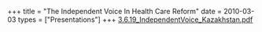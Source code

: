 +++
title = "The Independent Voice In Health Care Reform"
date = 2010-03-03
types = ["Presentations"]
+++
[3.6.19\_IndependentVoice\_Kazakhstan.pdf](/files/3.6.19_IndependentVoice_Kazakhstan.pdf)
